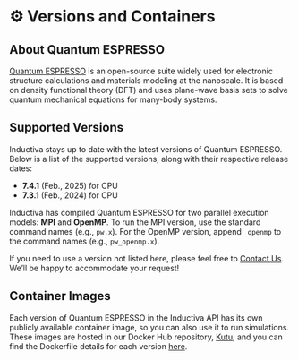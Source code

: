 # ⚙️ Versions and Containers

## About Quantum ESPRESSO
[Quantum ESPRESSO](https://www.quantum-espresso.org/) is an open-source suite widely used for electronic structure calculations and materials modeling at the nanoscale. It is based on density functional theory (DFT) and uses plane-wave basis sets to solve quantum mechanical equations for many-body systems.

## Supported Versions
Inductiva stays up to date with the latest versions of Quantum ESPRESSO. Below is a list of the supported versions, along with their respective release dates:

- **7.4.1** (Feb., 2025) for CPU
- **7.3.1** (Feb., 2024) for CPU

Inductiva has compiled Quantum ESPRESSO for two parallel execution models: **MPI** and **OpenMP**. To run the MPI version, use the standard command names (e.g., `pw.x`). For the OpenMP version, append `_openmp` to the command names (e.g., `pw_openmp.x`). 

If you need to use a version not listed here, please feel free to [Contact Us](mailto:support@inductiva.ai).
We’ll be happy to accommodate your request!

## Container Images
Each version of Quantum ESPRESSO in the Inductiva API has its own publicly available container image, 
so you can also use it to run simulations. These images are hosted in our Docker Hub repository, 
[Kutu](https://hub.docker.com/r/inductiva/kutu/tags?name=quantum-espresso), and you can find the 
Dockerfile details for each version [here](https://github.com/inductiva/kutu/tree/main/simulators/quantum-espresso).